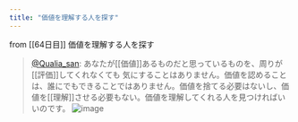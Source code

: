 ```yaml
---
title: "価値を理解する人を探す"
---
```


from [[64日目]]
価値を理解する人を探す
> [@Qualia_san](https://twitter.com/Qualia_san/status/1608479158098882562?s=20&t=OF6GRXBBor7a3xav-d8OTA): あなたが[[価値]]あるものだと思っているものを、周りが[[評価]]してくれなくても 気にすることはありません。価値を認めることは、誰にでもできることではありません。価値を捨てる必要はないし、価値を[[理解]]させる必要もない。価値を理解してくれる人を見つければいいのです。
> ![image](https://pbs.twimg.com/media/FlJ2QdsaAAIPkVU.png)
